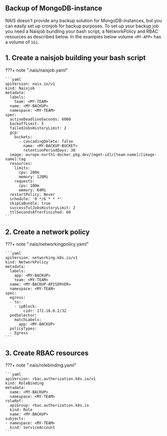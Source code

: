 ## Backup of MongoDB-instance

NAIS doesn't provide any backup solution for MongoDB-instances, but you can easily set up cronjob for backup purposes. To set up your backup job you need a Naisjob bundling your bash script, a NetworkPolicy and RBAC resources as described below. In the examples below volume `<MY-APP>` has a volume of `1Gi`.

## 1. Create a naisjob building your bash script 

???+ note ".nais/naisjob.yaml"
   
    ```yaml 
    apiVersion: nais.io/v1
    kind: Naisjob
    metadata:
      labels:
        team: <MY-TEAM>
      name: <MY-BACKUP>
      namespace: <MY-TEAM>
    spec:
      activeDeadlineSeconds: 6000
      backoffLimit: 5
      failedJobsHistoryLimit: 2
      gcp:
        buckets:
          - cascadingDelete: false
            name: <MY-BACKUP-BUCKET>
            retentionPeriodDays: 30
      image: europe-north1-docker.pkg.dev/[mgmt-id]/[team-name]/[image-name]:tag
      resources:
        limits:
          cpu: 200m
          memory: 128Mi
        requests:
          cpu: 100m
          memory: 64Mi
      restartPolicy: Never
      schedule: '0 */6 * * *'
      skipCaBundle: true
      successfulJobsHistoryLimit: 2
      ttlSecondsAfterFinished: 60
    ```

## 2. Create a network policy

???+ note ".nais/networkingpolicy.yaml"
   
    ```yaml 
    apiVersion: networking.k8s.io/v1
    kind: NetworkPolicy
    metadata:
      labels:
        app: <MY-BACKUP>
        team: <MY-TEAM>
      name: <MY-BACKUP-APISERVER>
      namespace: <MY-TEAM>
    spec:
      egress:
      - to:
        - ipBlock:
            cidr: 172.16.0.2/32
      podSelector:
        matchLabels:
          app: <MY-BACKUP>
      policyTypes:
      - Egress
    ```

## 3. Create RBAC resources

???+ note ".nais/rolebinding.yaml"
    
    ```yaml 
    apiVersion: rbac.authorization.k8s.io/v1
    kind: RoleBinding
    metadata:
      name: <MY-BACKUP>
      namespace: <MY-TEAM>
    roleRef:
      apiGroup: rbac.authorization.k8s.io
      kind: Role
      name: <MY-BACKUP>
    subjects:
    - namespace: <MY-TEAM>
      kind: ServiceAccount
    ```